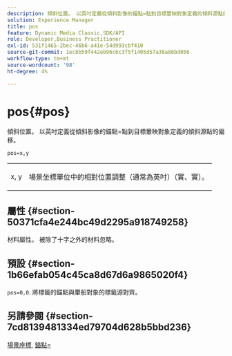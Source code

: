 ```yaml
---
description: 傾斜位置。 以英吋定義從傾斜影像的錨點=點到目標暈映對象定義的傾斜源點的偏移。
solution: Experience Manager
title: pos
feature: Dynamic Media Classic,SDK/API
role: Developer,Business Practitioner
exl-id: 531f1465-2bec-46b6-a41e-54d993cbf410
source-git-commit: 1ec8b59f442eb96c6c3f5f1405d57a38a86bd056
workflow-type: tm+mt
source-wordcount: '98'
ht-degree: 4%

---
```


# pos{#pos}

傾斜位置。 以英吋定義從傾斜影像的錨點=點到目標暈映對象定義的傾斜源點的偏移。

`pos=x,y`

<table id="simpletable_DB3B64EFB67A47AD843812324ABFAE45"> 
 <tr class="strow"> 
  <td class="stentry"> <p><span class="varname"> x</span>,<span class="varname"> y</span> </p></td> 
  <td class="stentry"> <p>場景坐標單位中的相對位置調整（通常為英吋）（實、實）。 </p></td> 
 </tr> 
</table>

## 屬性 {#section-50371cfa4e244bc49d2295a918749258}

材料屬性。 被除了十字之外的材料忽略。

## 預設 {#section-1b66efab054c45ca8d67d6a9865020f4}

`pos=0,0`. 將標籤的錨點與暈船對象的標籤源對齊。

## 另請參閱 {#section-7cd8139481334ed79704d628b5bbd236}

[場景座標](../../../../../ir-api/http-protocol/image-rendering-api-ref/c-ir-http-protocol-ref/c-ir-http-protocol-syntax-and-features/c-ir-vignettes/c-ir-scene-coordinates.md#concept-528507024fa640b19a2631357febf7f1), [錨點=](../../../../../ir-api/http-protocol/image-rendering-api-ref/c-ir-http-protocol-ref/c-ir-http-protocol-command-reference/r-ir-http-anchor.md#reference-d53923d785c9442997dc7f2199524c26)

